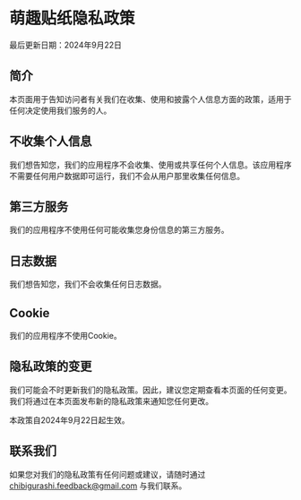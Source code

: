 # 萌趣贴纸隐私政策

最后更新日期：2024年9月22日

## 简介

本页面用于告知访问者有关我们在收集、使用和披露个人信息方面的政策，适用于任何决定使用我们服务的人。

## 不收集个人信息

我们想告知您，我们的应用程序不会收集、使用或共享任何个人信息。该应用程序不需要任何用户数据即可运行，我们不会从用户那里收集任何信息。

## 第三方服务

我们的应用程序不使用任何可能收集您身份信息的第三方服务。

## 日志数据

我们想告知您，我们不会收集任何日志数据。

## Cookie

我们的应用程序不使用Cookie。

## 隐私政策的变更

我们可能会不时更新我们的隐私政策。因此，建议您定期查看本页面的任何变更。我们将通过在本页面发布新的隐私政策来通知您任何更改。

本政策自2024年9月22日起生效。

## 联系我们

如果您对我们的隐私政策有任何问题或建议，请随时通过 chibigurashi.feedback@gmail.com 与我们联系。